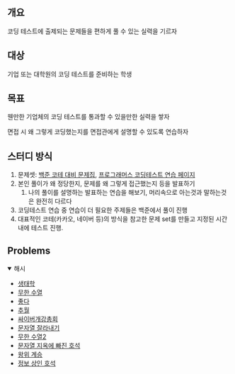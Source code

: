 ## 개요

코딩 테스트에 출제되는 문제들을 편하게 풀 수 있는 실력을 기르자

## 대상

기업 또는 대학원의 코딩 테스트를 준비하는 학생

## 목표

웬만한 기업체의 코딩 테스트를 통과할 수 있을만한 실력을 쌓자

면접 시 왜 그렇게 코딩했는지를 면접관에게 설명할 수 있도록 연습하자

## 스터디 방식

1. 문제셋: [백준 코테 대비 문제집](https://www.acmicpc.net/workbook/view/4357), [프로그래머스 코딩테스트 연습 페이지](https://programmers.co.kr/learn/challenges)
2. 본인 풀이가 왜 정당한지, 문제를 왜 그렇게 접근했는지 등을 발표하기
    1. 나의 풀이를 설명하는 발표하는 연습을 해보기, 머리속으로 아는것과 말하는것은 완전히 다르다
3. 코딩테스트 연습 중 연습이 더 필요한 주제들은 백준에서 풀이 진행
4. 대표적인 코테(카카오, 네이버 등)의 방식을 참고한 문제 set를 만들고 지정된 시간내에 테스트 진행.
## Problems

<details open>   
 <summary>해시</summary>
    <div makrdown="1">
        <ul>
            <li><a href=https://www.acmicpc.net/problem/4358>생태학</a></li>
            <li><a href=https://www.acmicpc.net/problem/1351>무한 수열</a></li>
            <li><a href=https://www.acmicpc.net/problem/1253>좋다</a></li>
            <li><a href=https://www.acmicpc.net/problem/2002>추월</a></li>
            <li><a href=https://www.acmicpc.net/problem/19583>싸이버개강총회</a></li>
            <li><a href=https://www.acmicpc.net/problem/2866>문자열 잘라내기</a></li>
            <li><a href=https://www.acmicpc.net/problem/1354>무한 수열2</a></li>
            <li><a href=https://www.acmicpc.net/problem/20166>문자열 지옥에 빠진 호석</a></li>
            <li><a href=https://www.acmicpc.net/problem/5021>왕위 계승</a></li>
            <li><a href=https://www.acmicpc.net/problem/22252>정보 상인 호석</a></li>
        </ul>
    </div>
</details>
